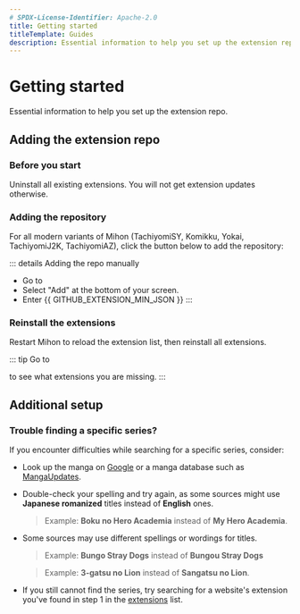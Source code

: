 ```yaml
---
# SPDX-License-Identifier: Apache-2.0
title: Getting started
titleTemplate: Guides
description: Essential information to help you set up the extension repo.
---
```


<script setup lang="ts">
    import AddRepoButton from "../../.vitepress/theme/components/AddRepoButton.vue";
    import { GITHUB_EXTENSION_REPO, GITHUB_EXTENSION_MIN_JSON } from "../../.vitepress/config/constants";
</script>

# Getting started
Essential information to help you set up the extension repo.

## Adding the extension repo
### Before you start
Uninstall all existing extensions. You will not get extension updates otherwise.

### Adding the repository
For all modern variants of Mihon (TachiyomiSY, Komikku, Yokai, TachiyomiJ2K, TachiyomiAZ),
click the button below to add the repository:

<AddRepoButton />

::: details Adding the repo manually
- Go to <nav to="extension-repos">
- Select "Add" at the bottom of your screen.
- Enter <a :href="GITHUB_EXTENSION_MIN_JSON">{{ GITHUB_EXTENSION_MIN_JSON }}</a>
:::

### Reinstall the extensions
Restart Mihon to reload the extension list, then reinstall all extensions.

::: tip
Go to <nav to="migrate"> to see what extensions you are missing.
:::

## Additional setup
### Trouble finding a specific series?
If you encounter difficulties while searching for a specific series, consider:

- Look up the manga on [Google](https://google.com) or a manga database such as [MangaUpdates](https://www.mangaupdates.com/).

- Double-check your spelling and try again, as some sources might use **Japanese romanized** titles instead of **English** ones.
  > Example: **Boku no Hero Academia** instead of **My Hero Academia**.

- Some sources may use different spellings or wordings for titles.
  > Example: **Bungo Stray Dogs** instead of **Bungou Stray Dogs**

  > Example: **3-gatsu no Lion** instead of **Sangatsu no Lion**.

- If you still cannot find the series, try searching for a website's extension you've found in
step 1 in the [extensions](/extensions/) list.
